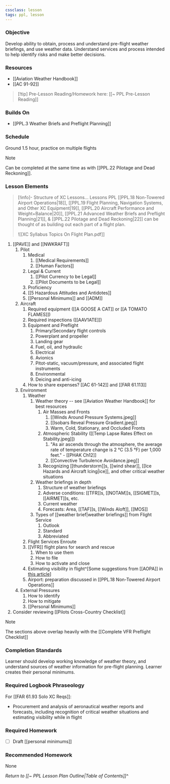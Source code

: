 ```yaml
---
cssclass: lesson
tags: ppl, lesson
---
```

### Objective
Develop ability to obtain, process and understand pre-flight weather briefings, and use weather data. Understand services and process intended to help identify risks and make better decisions.

### Resources
- [[Aviation Weather Handbook]]
- [[AC 91-92]]

> [!tip] Pre-Lesson Reading/Homework here: [[~ PPL Pre-Lesson Reading]]

### Builds On
- [[PPL.3 Weather Briefs and Preflight Planning]]

### Schedule
Ground 1.5 hour, practice on multiple flights

> [!note] 
> Can be completed at the same time as with [[PPL.22 Pilotage and Dead Reckoning]].

### Lesson Elements
> [!info]- Structure of XC Lessons...
> Lessons PPL [[PPL.18 Non-Towered Airport Operations|18]], [[PPL.19 Flight Planning, Navigation Systems, and Other XC Equipment|19]], [[PPL.20 Aircraft Performance and Weight+Balance|20]], [[PPL.21 Advanced Weather Briefs and Preflight Planning|21]], & [[PPL.22 Pilotage and Dead Reckoning|22]] can be thought of as building out each part of a flight plan.
> 
> ![[XC Syllabus Topics On Flight Plan.pdf]]

1. [[PAVE]] and [[NWKRAFT]]
	1. Pilot
		1. Medical
			1. [[Medical Requirements]]
			2. [[Human Factors]]
		3. Legal & Current
			1. [[Pilot Currency to be Legal]]
			2. [[Pilot Documents to be Legal]]
		4. Proficiency
		5. [[5 Hazardous Attitudes and Antidotes]]
		6. [[Personal Minimums]] and [[ADM]]
	2. Aircraft
		1. Required equipment ([[A GOOSE A CAT]] or [[A TOMATO FLAMES]])
		2. Required inspections ([[AAV1ATE]])
		3. Equipment and Preflight
			1. Primary/Secondary flight controls
			2. Powerplant and propeller
			3. Landing gear
			4. Fuel, oil, and hydraulic
			5. Electrical
			6. Avionics
			7. Pitot-static, vacuum/pressure, and associated flight instruments
			8. Environmental
			9. Deicing and anti-icing
		4. How to share expenses? [[AC 61-142]] and [[FAR 61.113]]
	3. Environment
		1. Weather
			1. Weather theory -- see [[Aviation Weather Handbook]] for best resources
				1. Air Masses and Fronts
					1. [[Winds Around Pressure Systems.jpeg]]
					2. [[Isobars Reveal Pressure Gradient.jpeg]]
					3. Warm, Cold, Stationary, and Occluded Fronts
				2. Atmospheric Stability ([[Temp Lapse Rates Effect on Stability.jpeg]])
					1. "As air ascends through the atmosphere, the average rate of temperature change is 2 °C (3.5 °F) per 1,000 feet." - [[PHAK Ch12]]
					2. [[Convective Turbulence Avoidance.jpeg]]
				3. Recognizing [[thunderstorm]]s, [[wind shear]], [[Ice Hazards and Aircraft Icing|ice]], and other critical weather situations
			2. Weather briefings in depth
				1. Structure of weather briefings
				2. Adverse conditions: [[TFR]]s, [[NOTAM]]s, [[SIGMET]]s, [[AIRMET]]s, etc.
				3. Current weather
				4. Forecasts: Area, [[TAF]]s, [[Winds Aloft]], [[MOS]]
			3. Types of [[weather brief|weather briefings]] from Flight Service
				1. Outlook
				2. Standard
				3. Abbreviated
		2. Flight Services Enroute
		3. [[VFR]] flight plans for search and rescue
			1. When to use them
			2. How to file
			3. How to activate and close
		4. Estimating visibility in flight^[Some suggestions from [[AOPA]] in [this article](https://www.aopa.org/news-and-media/all-news/2008/april/flight-training-magazine/basic-vfr)]
		5. Airport: preparation discussed in [[PPL.18 Non-Towered Airport Operations]]
	4. External Pressures
		1. How to identify
		2. How to mitigate
		3. [[Personal Minimums]]
2. Consider reviewing [[Pilots Cross-Country Checklist]]


> [!note]
> The sections above overlap heavily with the [[Complete VFR Preflight Checklist]]
> 

### Completion Standards
Learner should develop working knowledge of weather theory, and understand sources of weather information for pre-flight planning. Learner creates their personal minimums.

### Required Logbook Phraseology
For [[FAR 61.93 Solo XC Reqs]]:
- Procurement and analysis of aeronautical weather reports and forecasts, including recognition of critical weather situations and estimating visibility while in flight

### Required Homework
- [ ] Draft [[personal minimums]]

### Recommended Homework
None

*Return to [[~ PPL Lesson Plan Outline|Table of Contents]]^*
